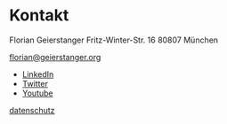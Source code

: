 # Kontakt

Florian Geierstanger Fritz-Winter-Str. 16 80807 München

<florian@geierstanger.org>

- [LinkedIn](https://www.linkedin.com/in/florian-geierstanger/)
- [Twitter](https://twitter.com/kino_auge)
- [Youtube](https://www.youtube.com/user/florian20405392/)

[datenschutz](datenschutz)
